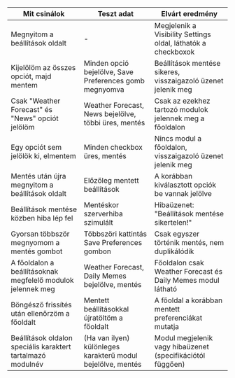 | Mit csinálok                                      | Teszt adat                                                           | Elvárt eredmény                                           |
|---------------------------------------------------|---------------------------------------------------------------------|-----------------------------------------------------------|
| Megnyitom a beállítások oldalt                    | -                                                                   | Megjelenik a Visibility Settings oldal, láthatók a checkboxok |
| Kijelölöm az összes opciót, majd mentem           | Minden opció bejelölve, Save Preferences gomb megnyomva             | Beállítások mentése sikeres, visszaigazoló üzenet jelenik meg |
| Csak "Weather Forecast" és "News" opciót jelölöm  | Weather Forecast, News bejelölve, többi üres, mentés                | Csak az ezekhez tartozó modulok jelennek meg a főoldalon      |
| Egy opciót sem jelölök ki, elmentem               | Minden checkbox üres, mentés                                         | Nincs modul a főoldalon, visszaigazoló üzenet jelenik meg     |
| Mentés után újra megnyitom a beállítások oldalt   | Előzőleg mentett beállítások                                         | A korábban kiválasztott opciók be vannak jelölve               |
| Beállítások mentése közben hiba lép fel           | Mentéskor szerverhiba szimulált                                      | Hibaüzenet: "Beállítások mentése sikertelen!"                  |
| Gyorsan többször megnyomom a mentés gombot        | Többszöri kattintás Save Preferences gombon                          | Csak egyszer történik mentés, nem duplikálódik                 |
| A főoldalon a beállításoknak megfelelő modulok jelennek meg | Weather Forecast, Daily Memes bejelölve, mentés                | Főoldalon csak Weather Forecast és Daily Memes modul látható   |
| Böngésző frissítés után ellenőrzöm a főoldalt     | Mentett beállításokkal újratöltöm a főoldalt                         | A főoldal a korábban mentett preferenciákat mutatja            |
| Beállítások oldalon speciális karaktert tartalmazó modulnév | (Ha van ilyen) különleges karakterű modul bejelölve, mentés     | Modul megjelenik vagy hibaüzenet (specifikációtól függően)     |
